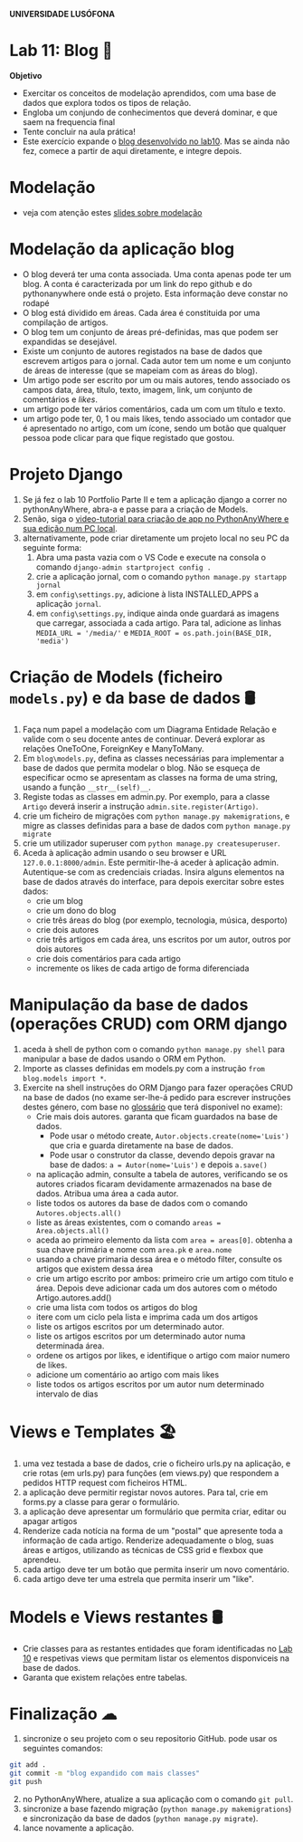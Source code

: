 **UNIVERSIDADE LUSÓFONA**

# Lab 11: Blog 📓

**Objetivo**
* Exercitar os conceitos de modelação aprendidos, com uma base de dados que explora todos os tipos de relação.
* Engloba um conjundo de conhecimentos que deverá dominar, e que saem na frequencia final
* Tente concluir na aula prática!
* Este exercício expande o [blog desenvolvido no lab10](https://github.com/ULHT-PW/pw-lab10/tree/main#1-blog). Mas se ainda não fez, comece a partir de aqui diretamente, e integre depois.

# Modelação
* veja com atenção estes [slides sobre modelação](https://moodle.ensinolusofona.pt/pluginfile.php/549222/mod_label/intro/pw-04-django-03-models.pdf)

# Modelação da aplicação blog
* O blog deverá ter uma conta associada. Uma conta apenas pode ter um blog. A conta é caracterizada por um link do repo github e do pythonanywhere onde está o projeto. Esta informação deve constar no rodapé
* O blog está dividido em áreas. Cada área é constituida por uma compilação de artigos.
* O blog tem um conjunto de áreas pré-definidas, mas que podem ser expandidas se desejável.
* Existe um conjunto de autores registados na base de dados que escrevem artigos para o jornal. Cada autor tem um nome e um conjunto de áreas de interesse (que se mapeiam com as áreas do blog).
* Um artigo pode ser escrito por um ou mais autores, tendo associado os campos data, área, título, texto, imagem, link, um conjunto de comentários e *likes*.
* um artigo pode ter vários comentários, cada um com um título e texto.
* um artigo pode ter, 0, 1  ou mais likes, tendo associado um contador que é apresentado no artigo, com um ícone, sendo um botão que qualquer pessoa pode clicar para que fique registado que gostou.

# Projeto Django
1. Se já fez o lab 10 Portfolio Parte II e tem a aplicação django a correr no pythonAnyWhere, abra-a e passe para a criação de Models.
2. Senão, siga o [video-tutorial para criação de app no PythonAnyWhere e sua edição num PC local](https://educast.fccn.pt/vod/clips/29lxpwwtds/html5.html?locale=pt).
3. alternativamente, pode criar diretamente um projeto local no seu PC da seguinte forma:
    1. Abra uma pasta vazia com o VS Code e execute na consola o comando `django-admin startproject config .` 
    2. crie a aplicação jornal, com o comando `python manage.py startapp jornal`
    4. em `config\settings.py`, adicione à lista INSTALLED_APPS a aplicação `jornal`. 
    5. em `config\settings.py`, indique ainda onde guardará as imagens que carregar, associada a cada artigo. Para tal, adicione as linhas `MEDIA_URL = '/media/'`  e  `MEDIA_ROOT = os.path.join(BASE_DIR, 'media')`

# Criação de Models (ficheiro `models.py`) e da base de dados 🛢
1. Faça num papel a modelação com um Diagrama Entidade Relação e valide com o seu docente antes de continuar. Deverá explorar as relações OneToOne, ForeignKey e ManyToMany.
2. Em `blog\models.py`, defina as classes necessárias para implementar a base de dados que permita modelar o blog. Não se esqueça de especificar ocmo se apresentam as classes na forma de uma string, usando a função `__str__(self)__`.  
3. Registe todas as classes em admin.py. Por exemplo, para a classe `Artigo`  deverá inserir a instrução `admin.site.register(Artigo)`.
4. crie um ficheiro de migrações com `python manage.py makemigrations`, e migre as classes definidas para a base de dados com `python manage.py migrate`
5. crie um utilizador superuser com `python manage.py createsuperuser`. 
6. Aceda à aplicação admin usando o seu browser e URL `127.0.0.1:8000/admin`. Este permitir-lhe-á aceder à aplicação admin. Autentique-se com as credenciais criadas. Insira alguns elementos na base de dados através do interface, para depois exercitar sobre estes dados:
   * crie um blog
   * crie um dono do blog
   * crie três áreas do blog (por exemplo, tecnologia, música, desporto)
   * crie dois autores
   * crie três artigos em cada área, uns escritos por um autor, outros por dois autores
   * crie dois comentários para cada artigo
   * incremente os likes de cada artigo de forma diferenciada

# Manipulação da base de dados (operações CRUD) com ORM django
1. aceda à shell de python com o comando `python manage.py shell` para manipular a base de dados usando o ORM em Python. 
2. Importe as classes definidas em models.py com a instrução `from blog.models import *`. 
2. Exercite na shell instruções do ORM Django para fazer operações CRUD na base de dados (no exame ser-lhe-á pedido para escrever instruções destes género, com base no [glossário]([url](https://moodle.ensinolusofona.pt/pluginfile.php/549224/mod_resource/content/4/PW_glossario_2023.pdf)) que terá disponivel no exame):
   * Crie mais dois autores. garanta que ficam guardados na base de dados. 
       * Pode usar o método create, `Autor.objects.create(nome='Luis')` que cria e guarda diretamente na base de dados.
       * Pode usar o construtor da classe, devendo depois gravar na base de dados: `a = Autor(nome='Luis')` e depois `a.save()`
   * na aplicação admin, consulte a tabela de autores, verificando se os autores criados ficaram devidamente armazenados na base de dados. Atribua uma área a cada autor.
   * liste todos os autores da base de dados com o comando `Autores.objects.all()`
   * liste as áreas existentes,  com o comando `areas = Area.objects.all()`
   * aceda ao primeiro elemento da lista com `area = areas[0]`. obtenha a sua chave primária e nome com `area.pk` e  `area.nome`
   * usando a chave primaria dessa área e o método filter, consulte os artigos que existem dessa área
   * crie um artigo escrito por ambos: primeiro crie um artigo com titulo e área. Depois deve adicionar cada um dos autores com o método Artigo.autores.add()
   * crie uma lista com todos os artigos do blog
   * itere com um ciclo pela lista e imprima cada um dos artigos 
   * liste os artigos escritos por um determinado autor. 
   * liste os artigos escritos por um determinado autor numa determinada área. 
   * ordene os artigos por likes, e identifique o artigo com maior numero de likes. 
   * adicione um comentário ao artigo com mais likes
   * liste todos os artigos escritos por um autor num determinado intervalo de dias

# Views e Templates 🏖
1. uma vez testada a base de dados, crie o ficheiro urls.py na aplicação, e crie rotas (em urls.py) para funções (em views.py) que respondem a pedidos HTTP request com ficheiros HTML.
2. a aplicação deve permitir registar novos autores. Para tal, crie em forms.py a classe para gerar o formulário.
3.  a aplicação deve apresentar um formulário que permita criar, editar ou apagar artigos 
4.  Renderize cada notícia na forma de um "postal" que apresente toda a informação de cada artigo. Renderize adequadamente o blog, suas áreas e artigos, utilizando as técnicas de CSS grid e flexbox que aprendeu. 
5.  cada artigo deve ter um botão que permita inserir um novo comentário. 
6.  cada artigo deve ter uma estrela que permita inserir um "like". 


# Models e Views restantes 🛢
* Crie classes para as restantes entidades que foram identificadas no [Lab 10](https://github.com/ULHT-PW/pw-lab10/blob/main/README.md#4-estrutura-) e respetivas views que permitam listar os elementos disponviceis na base de dados.
* Garanta que existem relações entre tabelas.

# Finalização ☁
1. sincronize o seu projeto com o seu repositorio GitHub. pode usar os seguintes comandos:
```Bash
git add .
git commit -m "blog expandido com mais classes"
git push
```
2. no PythonAnyWhere, atualize a sua aplicação com o comando `git pull`.
3. sincronize a base fazendo migração (`python manage.py makemigrations`) e sincronização da base de dados (`python manage.py migrate`).
4. lance novamente a aplicação.
